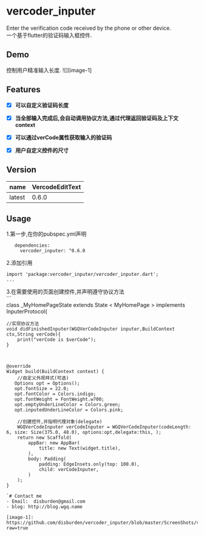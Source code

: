 # vercoder\_inputer
Enter the verification code received by the phone or other device.  
一个基于flutter的验证码输入框控件.

## Demo  
控制用户精准输入长度.
![][image-1]  

## Features
- [x] **可以自定义验证码长度**  
- [x] **当全部输入完成后,会自动调用协议方法,通过代理返回验证码及上下文context**  
- [x] **可以通过verCode属性获取输入的验证码**
- [x] **用户自定义控件的尺寸**  


## Version
name|VercodeEditText
---|---
latest|0.6.0

## Usage
1.第一步,在你的pubspec.yml声明

	   dependencies:
	     vercoder_inputer: ^0.6.0
2.添加引用

	import 'package:vercoder_inputer/vercoder_inputer.dart';
	...
 
3.在需要使用的页面创建控件,并声明遵守协议方法  
\`\`\`  
class \_MyHomePageState extends State < MyHomePage > implements InputerProtocol{

	//实现协议方法
	void didFinishedInputer(WGQVerCodeInputer inputer,BuildContext ctx,String verCode){
	    print("verCode is $verCode");
	}
	
	
	
	@override
	Widget build(BuildContext context) {
	    //自定义外观样式(可选)
	   Options opt = Options();
	   opt.fontSize = 22.0;
	   opt.fontColor = Colors.indigo;
	   opt.fontWeight = FontWeight.w700;
	   opt.emptyUnderLineColor = Colors.green;
	   opt.inputedUnderLineColor = Colors.pink;
	
	    //创建控件,并指明代理对象(delegate)
	    WGQVerCodeInputer verCodeInputer = WGQVerCodeInputer(codeLength: 6, size: Size(375.0, 48.0), options:opt,delegate:this, );
	    return new Scaffold(
	        appBar: new AppBar(
	            title: new Text(widget.title),
	        ),
	        body: Padding(
	            padding: EdgeInsets.only(top: 100.0),
	            child: verCodeInputer,
	        )
	    );
	}

```
`# Contact me
- Email:  disburden@gmail.com
- blog: http://blog.wgq.name

[image-1]:	https://github.com/disburden/vercoder_inputer/blob/master/ScreenShots/verCode.gif?raw=true